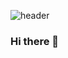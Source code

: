 ![header](https://capsule-render.vercel.app/api?type=slice&color=auto&height=200&section=header&text=YunyoungKim&fontSize=90)
### Hi there 👋

<!--
**yooonyoung/yooonyoung** is a ✨ _special_ ✨ repository because its `README.md` (this file) appears on your GitHub profile.

Here are some ideas to get you started:

- 🔭 I’m currently working on ...
- 🌱 I’m currently learning ...
- 👯 I’m looking to collaborate on ...
- 🤔 I’m looking for help with ...
- 💬 Ask me about ...
- 📫 How to reach me: ...
- 😄 Pronouns: ...
- ⚡ Fun fact: ...
-->
